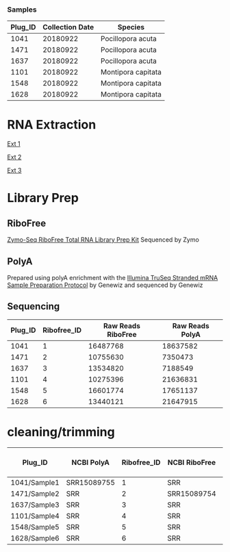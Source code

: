 ### Samples

Plug_ID| Collection Date |Species|
---|---|---|
1041|	20180922	|Pocillopora acuta|
1471|	20180922	|Pocillopora acuta|
1637|	20180922	|Pocillopora acuta|
1101|	20180922	|Montipora capitata|
1548|	20180922	|Montipora capitata|
1628|	20180922	|Montipora capitata|

# RNA Extraction
[Ext 1](https://emmastrand.github.io/EmmaStrand_Notebook/Holobiont-Integration-August-DNA-RNA-Extractions/)

[Ext 2](https://emmastrand.github.io/EmmaStrand_Notebook/Holobiont-Integration-July-DNA-RNA-Extractions/)

[Ext 3](https://emmastrand.github.io/EmmaStrand_Notebook/Holobiont-Integration-September-DNA-RNA-Extractions/)

# Library Prep

## RiboFree

[Zymo-Seq RiboFree Total RNA Library Prep Kit](https://meschedl.github.io/MESPutnam_Open_Lab_Notebook/zribo-lib-RNA-second/) Sequenced by Zymo


## PolyA

Prepared using polyA enrichment with the [Illumina TruSeq Stranded mRNA Sample Preparation Protocol](https://github.com/hputnam/Express_Compare/blob/main/truseq_stranded_mrna_protocol.pdf) by Genewiz and sequenced by Genewiz

## Sequencing

Plug_ID| Ribofree_ID | Raw Reads RiboFree |Raw Reads PolyA|
---|---|---|---|
1041|	1 | 16487768	|18637582|
1471|	2 | 10755630	|7350473|
1637|	3 | 13534820	|7188549|
1101|	4 | 10275396	|21636831|
1548|	5 | 16601774	|17651137|
1628|	6 | 13440121	|21647915|

# cleaning/trimming  


Plug_ID| NCBI PolyA| Ribofree_ID | NCBI RiboFree | Raw Reads RiboFree |Raw Reads PolyA|Ribofree trimmomatic|Riobfree fastp |PolyA trimmomatic|PolyA fastp
---|---|---|---|---|---|---|---|---|---|
1041/Sample1|SRR15089755|	1 |SRR |16487768	|18637582|15373749|x|11415345|x|
1471/Sample2|	SRR |2 |SRR15089754 |10755630	|7350473|10040582|x|8494238|x|
1637/Sample3|	SRR |3 |SRR |13534820	|7188549|12530595|x|9124785|x|
1101/Sample4|	SRR |4 |SRR |10275396	|21636831|9444420|x|14279432|x|
1548/Sample5|	SRR |5 |SRR |16601774	|17651137|15532372|x|11642352|x|
1628/Sample6|	SRR |6 |SRR |13440121	|21647915|12585896|x|13860676|x|



